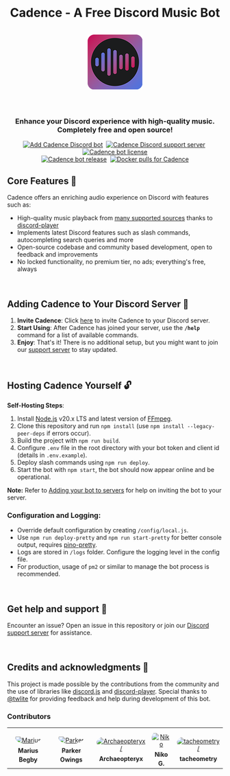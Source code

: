 <h1 align="center">
    <br>
    Cadence - A Free Discord Music Bot
    <br><br>
    <img src="./assets/logo-rounded-128px.png" alt="Cadence icon">
    <br><br>
</h1>

<h3 align="center">
    Enhance your Discord experience with high-quality music.<br>
    Completely free and open source!
</h3>

<p align="center">
    <a href="https://discord.com/oauth2/authorize?client_id=1125742835946237992&permissions=0&scope=bot%20applications.commands"><img src="https://img.shields.io/badge/Discord-%235865F2.svg?style=for-the-badge&label=Add%20bot&labelColor=1b1c1d&logo=discord&logoColor=white&color=4c73df" alt="Add Cadence Discord bot"></a>&nbsp;
    <a href="https://discord.gg/t6Bm8wPpXB"><img src="https://img.shields.io/badge/Discord-%235865F2.svg?style=for-the-badge&label=Support%20Server&labelColor=1b1c1d&logo=discord&logoColor=white&color=4c73df" alt="Cadence Discord support server"></a>&nbsp;
    <a href="https://github.com/mariusbegby/cadence-discord-bot/blob/main/LICENSE.md"><img src="https://img.shields.io/github/license/mariusbegby/cadence-discord-bot?style=for-the-badge&label=License&labelColor=1b1c1d&logo=github&logoColor=white&color=4c73df" alt="Cadence bot license"></a>
    <br>
    <a href="https://github.com/mariusbegby/cadence-discord-bot/releases"><img src="https://img.shields.io/github/package-json/v/mariusbegby/cadence-discord-bot/main?style=for-the-badge&label=Version&labelColor=1b1c1d&logo=github&logoColor=white&color=4c73df" alt="Cadence bot release"></a>&nbsp;
    <a href="https://hub.docker.com/r/mariusbegby/cadence"><img src="https://img.shields.io/docker/pulls/mariusbegby/cadence.svg?style=for-the-badge&label=Pulls&labelColor=1b1c1d&logo=docker&logoColor=white&color=4c73df" alt="Docker pulls for Cadence"></a>
</p>

## Core Features 🌟
Cadence offers an enriching audio experience on Discord with features such as:
- High-quality music playback from [many supported sources](https://discord-player.js.org/guide/extractors/stream-sources) thanks to [discord-player](https://github.com/androz2091/discord-player)
- Implements latest Discord features such as slash commands, autocompleting search queries and more
- Open-source codebase and community based development, open to feedback and improvements
- No locked functionality, no premium tier, no ads; everything's free, always

<br>

## Adding Cadence to Your Discord Server 🤖

1. **Invite Cadence**: Click [here](https://discord.com/oauth2/authorize?client_id=1125742835946237992&permissions=0&scope=bot%20applications.commands) to invite Cadence to your Discord server.
2. **Start Using**: After Cadence has joined your server, use the **`/help`** command for a list of available commands.
3. **Enjoy**: That's it! There is no additional setup, but you might want to join our [support server](https://discord.gg/t6Bm8wPpXB) to stay updated.

<br>

## Hosting Cadence Yourself 🔓

**Self-Hosting Steps**:

1. Install [Node.js](https://nodejs.org/en/download/) v20.x LTS and latest version of [FFmpeg](https://ffmpeg.org/download.html).
2. Clone this repository and run `npm install` (use `npm install --legacy-peer-deps` if errors occur).
3. Build the project with `npm run build`.
4. Configure `.env` file in the root directory with your bot token and client id (details in `.env.example`).
5. Deploy slash commands using `npm run deploy`.
6. Start the bot with `npm start`, the bot should now appear online and be operational.

**Note:** Refer to [Adding your bot to servers](https://discordjs.guide/preparations/adding-your-bot-to-servers.html#bot-invite-links) for help on inviting the bot to your server.

### Configuration and Logging:

- Override default configuration by creating `/config/local.js`.
- Use `npm run deploy-pretty` and `npm run start-pretty` for better console output, requires [pino-pretty](https://www.npmjs.com/package/pino-pretty).
- Logs are stored in `/logs` folder. Configure the logging level in the config file.
- For production, usage of `pm2` or similar to manage the bot process is recommended.

<br>

## Get help and support 🛟

Encounter an issue? Open an issue in this repository or join our [Discord support server](https://discord.gg/t6Bm8wPpXB) for assistance.

<br>

## Credits and acknowledgments 🎉

This project is made possible by the contributions from the community and the use of libraries like [discord.js](https://github.com/discordjs/discord.js/) and [discord-player](https://github.com/Androz2091/discord-player). Special thanks to [@twlite](https://github.com/twlite) for providing feedback and help during development of this bot.

### Contributors

<table>
<tr>
    <td align="center" style="word-wrap: break-word; width: 75.0; height: 75.0">
        <a href=https://github.com/mariusbegby>
            <img src=https://avatars.githubusercontent.com/u/25694918?v=4 width="50;"  style="border-radius:50%;align-items:center;justify-content:center;overflow:hidden;padding-top:10px" alt=Marius Begby/>
            <br />
            <sub style="font-size:14px"><b>Marius Begby</b></sub>
        </a>
    </td>
    <td align="center" style="word-wrap: break-word; width: 75.0; height: 75.0">
        <a href=https://github.com/sloraris>
            <img src=https://avatars.githubusercontent.com/u/97694636?v=4 width="50;"  style="border-radius:50%;align-items:center;justify-content:center;overflow:hidden;padding-top:10px" alt=Parker Owings/>
            <br />
            <sub style="font-size:14px"><b>Parker Owings</b></sub>
        </a>
    </td>
    <td align="center" style="word-wrap: break-word; width: 75.0; height: 75.0">
        <a href=https://github.com/twlite>
            <img src=https://avatars.githubusercontent.com/u/46562212?v=4 width="50;"  style="border-radius:50%;align-items:center;justify-content:center;overflow:hidden;padding-top:10px" alt=Archaeopteryx/>
            <br />
            <sub style="font-size:14px"><b>Archaeopteryx</b></sub>
        </a>
    </td>
    <td align="center" style="word-wrap: break-word; width: 75.0; height: 75.0">
        <a href=https://github.com/Kriblin>
            <img src=https://avatars.githubusercontent.com/u/28916166?v=4 width="50;"  style="border-radius:50%;align-items:center;justify-content:center;overflow:hidden;padding-top:10px" alt=Niko G./>
            <br />
            <sub style="font-size:14px"><b>Niko G.</b></sub>
        </a>
    </td>
    <td align="center" style="word-wrap: break-word; width: 75.0; height: 75.0">
        <a href=https://github.com/tacheometry>
            <img src=https://avatars.githubusercontent.com/u/39647014?v=4 width="50;"  style="border-radius:50%;align-items:center;justify-content:center;overflow:hidden;padding-top:10px" alt=tacheometry/>
            <br />
            <sub style="font-size:14px"><b>tacheometry</b></sub>
        </a>
    </td>
</tr>
</table>
